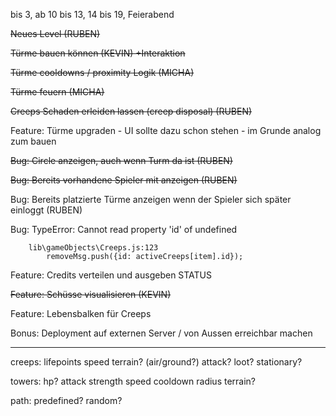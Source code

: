 
bis 3, ab 10 bis 13, 14 bis 19, Feierabend


~~Neues Level (RUBEN)~~

~~Türme bauen können (KEVIN) +Interaktion~~

~~Türme cooldowns / proximity Logik (MICHA)~~

~~Türme feuern (MICHA)~~

~~Creeps Schaden erleiden lassen (creep disposal) (RUBEN)~~

Feature: Türme upgraden - UI sollte dazu schon stehen - im Grunde analog zum bauen

~~Bug: Circle anzeigen, auch wenn Turm da ist (RUBEN)~~

~~Bug: Bereits vorhandene Spieler mit anzeigen (RUBEN)~~

Bug: Bereits platzierte Türme anzeigen wenn der Spieler sich später einloggt (RUBEN)

Bug: TypeError: Cannot read property 'id' of undefined

		lib\gameObjects\Creeps.js:123
			removeMsg.push({id: activeCreeps[item].id});


Feature: Credits verteilen und ausgeben STATUS

~~Feature: Schüsse visualisieren (KEVIN)~~

Feature: Lebensbalken für Creeps

Bonus: Deployment auf externen Server / von Aussen erreichbar machen


---

creeps:
	lifepoints
	speed
	terrain? (air/ground?)
	attack?
	loot? stationary?

towers:
	hp?
	attack strength
		speed
		cooldown
		radius
		terrain?

path:
	predefined?
	random?

